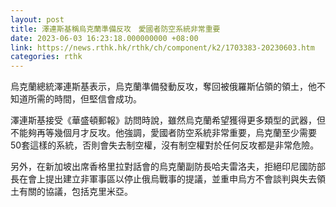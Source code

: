 ```yaml
---
layout: post
title: 澤連斯基稱烏克蘭準備反攻　愛國者防空系統非常重要
date: 2023-06-03 16:23:18.000000000 +08:00
link: https://news.rthk.hk/rthk/ch/component/k2/1703383-20230603.htm
categories: rthk
---
```


烏克蘭總統澤連斯基表示，烏克蘭準備發動反攻，奪回被俄羅斯佔領的領土，他不知道所需的時間，但堅信會成功。

澤連斯基接受《華盛頓郵報》訪問時說，雖然烏克蘭希望獲得更多類型的武器，但不能夠再等幾個月才反攻。他強調，愛國者防空系統非常重要，烏克蘭至少需要50套這樣的系統，否則會失去制空權，沒有制空權對於任何反攻都是非常危險。

另外，在新加坡出席香格里拉對話會的烏克蘭副防長哈夫雷洛夫，拒絕印尼國防部長在會上提出建立非軍事區以停止俄烏戰事的提議，並重申烏方不會談判與失去領土有關的協議，包括克里米亞。
